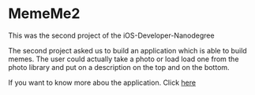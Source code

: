 # MemeMe2
This was the second project of the iOS-Developer-Nanodegree

The second project asked us to build an application which is able to build memes. The user could actually take a photo or load
load one from the photo library and put on a description on the top and on the bottom. 

If you want to know more abou the application. Click <a href="https://docs.google.com/document/d/1G2onkzN_weWmiYErhQJw1lB9-zxM-2TQ0N5bNMAaI7I/pub?embedded=true">here</a>
